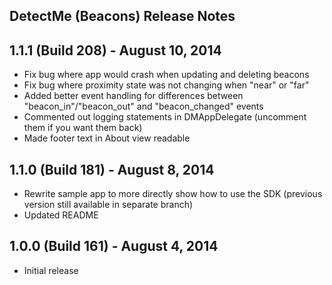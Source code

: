 DetectMe (Beacons) Release Notes
---

## 1.1.1 (Build 208) - August 10, 2014
- Fix bug where app would crash when updating and deleting beacons
- Fix bug where proximity state was not changing when "near" or "far"
- Added better event handling for differences between "beacon_in"/"beacon_out" and "beacon_changed" events
- Commented out logging statements in DMAppDelegate (uncomment them if you want them back)
- Made footer text in About view readable

## 1.1.0 (Build 181) - August 8, 2014
- Rewrite sample app to more directly show how to use the SDK (previous version still available in separate branch)
- Updated README

## 1.0.0 (Build 161) - August 4, 2014
- Initial release